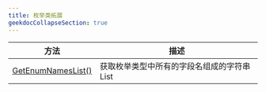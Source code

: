 ```yaml
---
title: 枚举类拓展
geekdocCollapseSection: true
---
```


| 方法 | 描述 |
| - | - |
| [GetEnumNamesList()](/ClassExtision/EnumExtision/GetEnumNamesList) | 获取枚举类型中所有的字段名组成的字符串List |
